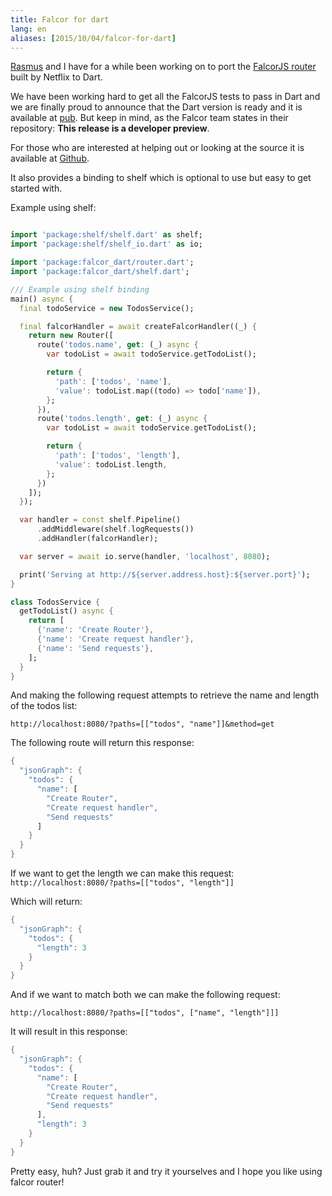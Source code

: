 ```yaml
---
title: Falcor for dart
lang: en
aliases: [2015/10/04/falcor-for-dart]
---
```


[Rasmus](https://rasmus.eneman.eu) and I have for a while been working on to port the
[FalcorJS router](http://netflix.github.io/falcor) built by Netflix to Dart.

We have been working hard to get all the FalcorJS tests to pass in Dart and we are finally
proud to announce that the Dart version is ready and it is available at
[pub](https://pub.dartlang.org/packages/falcor_dart). But keep in mind, as the Falcor team states
in their repository: **This release is a developer preview**.

For those who are interested at helping out or looking at the source it is available at [Github](https://github.com/Pajn/falcor_dart).

It also provides a binding to shelf which is optional to use but easy to get started with.

Example using shelf:
```dart

import 'package:shelf/shelf.dart' as shelf;
import 'package:shelf/shelf_io.dart' as io;

import 'package:falcor_dart/router.dart';
import 'package:falcor_dart/shelf.dart';

/// Example using shelf binding
main() async {
  final todoService = new TodosService();

  final falcorHandler = await createFalcorHandler((_) {
    return new Router([
      route('todos.name', get: (_) async {
        var todoList = await todoService.getTodoList();

        return {
          'path': ['todos', 'name'],
          'value': todoList.map((todo) => todo['name']),
        };
      }),
      route('todos.length', get: (_) async {
        var todoList = await todoService.getTodoList();

        return {
          'path': ['todos', 'length'],
          'value': todoList.length,
        };
      })
    ]);
  });

  var handler = const shelf.Pipeline()
      .addMiddleware(shelf.logRequests())
      .addHandler(falcorHandler);

  var server = await io.serve(handler, 'localhost', 8080);

  print('Serving at http://${server.address.host}:${server.port}');
}

class TodosService {
  getTodoList() async {
    return [
      {'name': 'Create Router'},
      {'name': 'Create request handler'},
      {'name': 'Send requests'},
    ];
  }
}
```

And making the following request attempts to retrieve the name and length of the todos list:

`http://localhost:8080/?paths=[["todos", "name"]]&method=get`

The following route will return this response:
```dart
{
  "jsonGraph": {
    "todos": {
      "name": [
        "Create Router",
        "Create request handler",
        "Send requests"
      ]
    }
  }
}
```

If we want to get the length we can make this request:
`http://localhost:8080/?paths=[["todos", "length"]]`

Which will return:
```dart
{
  "jsonGraph": {
    "todos": {
      "length": 3
    }
  }
}
```

And if we want to match both we can make the following request:

`http://localhost:8080/?paths=[["todos", ["name", "length"]]]`

It will result in this response:
```dart
{
  "jsonGraph": {
    "todos": {
      "name": [
        "Create Router",
        "Create request handler",
        "Send requests"
      ],
      "length": 3
    }
  }
}
```

Pretty easy, huh? Just grab it and try it yourselves and I hope you like using falcor router!
